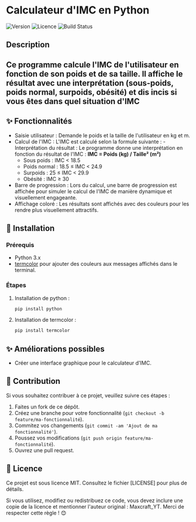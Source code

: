 # Calculateur d'IMC en Python

![Version](https://img.shields.io/badge/version-1.0.0-blue)
![Licence](https://img.shields.io/badge/licence-MIT-green)
![Build Status](https://img.shields.io/badge/build-passing-brightgreen)

## Description

Ce programme calcule l'IMC de l'utilisateur en fonction de son poids et de sa taille. Il affiche le résultat avec une interprétation (sous-poids, poids normal, surpoids, obésité) et dis incis si vous êtes dans quel situation d'IMC 
---

## ✨ Fonctionnalités

- Saisie utilisateur : Demande le poids et la taille de l'utilisateur en kg et m.
- Calcul de l'IMC : L'IMC est calculé selon la formule suivante : 
​- Interprétation du résultat : Le programme donne une interprétation en fonction du résultat de l'IMC : **IMC = Poids (kg) / Taille² (m²)**
     - Sous poids : IMC < 18.5
     - Poids normal : 18.5 ≤ IMC < 24.9
     - Surpoids : 25 ≤ IMC < 29.9
     - Obésité : IMC ≥ 30
- Barre de progression : Lors du calcul, une barre de progression est affichée pour simuler le calcul de l'IMC de manière dynamique et visuellement engageante.
- Affichage coloré : Les résultats sont affichés avec des couleurs pour les rendre plus visuellement attractifs.

## 🚀 Installation

### Prérequis
- Python 3.x
- [termcolor](https://pypi.org/project/termcolor/) pour ajouter des couleurs aux messages affichés dans le terminal.

### Étapes
1. Installation de python : 

   ```bash
   pip install python

2. Installation de termcolor :
   ```bash
   pip install termcolor

## ✨ Améliorations possibles

- Créer une interface graphique pour le calculateur d'IMC.

## 🤝 Contribution

Si vous souhaitez contribuer à ce projet, veuillez suivre ces étapes :

1. Faites un fork de ce dépôt.
2. Créez une branche pour votre fonctionnalité (`git checkout -b feature/ma-fonctionnalité`).
3. Commitez vos changements (`git commit -am 'Ajout de ma fonctionnalité'`).
4. Poussez vos modifications (`git push origin feature/ma-fonctionnalité`).
5. Ouvrez une pull request.


## 📄 Licence
Ce projet est sous licence MIT. Consultez le fichier [LICENSE] pour plus de détails.

Si vous utilisez, modifiez ou redistribuez ce code, vous devez inclure une copie de la licence et mentionner l'auteur original : Maxcraft_YT. Merci de respecter cette règle ! 😊
